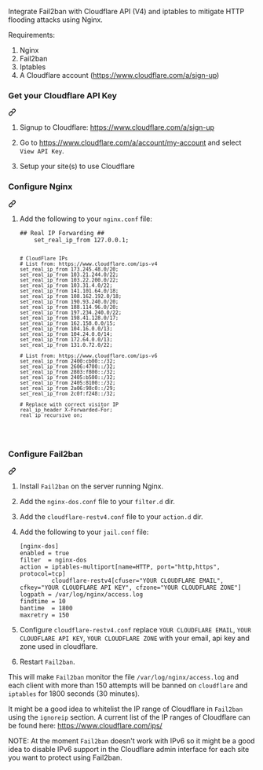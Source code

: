 Integrate Fail2ban with Cloudflare API (V4) and iptables to mitigate HTTP flooding attacks using Nginx.

<p dir="auto">Requirements:</p>
<ol dir="auto">
<li>Nginx</li>
<li>Fail2ban</li>
<li>Iptables</li>
<li>A Cloudflare account (<a href="https://www.cloudflare.com/a/sign-up" rel="nofollow">https://www.cloudflare.com/a/sign-up</a>)</li>
</ol>

<div class="markdown-heading" dir="auto"><h3 tabindex="-1" class="heading-element" dir="auto">Get your Cloudflare API Key</h3><a id="user-content-get-your-cloudflare-api-key" class="anchor" aria-label="Permalink: Get your Cloudflare API Key" href="#get-your-cloudflare-api-key"><svg class="octicon octicon-link" viewBox="0 0 16 16" version="1.1" width="16" height="16" aria-hidden="true"><path d="m7.775 3.275 1.25-1.25a3.5 3.5 0 1 1 4.95 4.95l-2.5 2.5a3.5 3.5 0 0 1-4.95 0 .751.751 0 0 1 .018-1.042.751.751 0 0 1 1.042-.018 1.998 1.998 0 0 0 2.83 0l2.5-2.5a2.002 2.002 0 0 0-2.83-2.83l-1.25 1.25a.751.751 0 0 1-1.042-.018.751.751 0 0 1-.018-1.042Zm-4.69 9.64a1.998 1.998 0 0 0 2.83 0l1.25-1.25a.751.751 0 0 1 1.042.018.751.751 0 0 1 .018 1.042l-1.25 1.25a3.5 3.5 0 1 1-4.95-4.95l2.5-2.5a3.5 3.5 0 0 1 4.95 0 .751.751 0 0 1-.018 1.042.751.751 0 0 1-1.042.018 1.998 1.998 0 0 0-2.83 0l-2.5 2.5a1.998 1.998 0 0 0 0 2.83Z"></path></svg></a></div>
<ol dir="auto">
<li>
<p dir="auto">Signup to Cloudflare: <a href="https://www.cloudflare.com/a/sign-up" rel="nofollow">https://www.cloudflare.com/a/sign-up</a></p>
</li>
<li>
<p dir="auto">Go to <a href="https://www.cloudflare.com/a/account/my-account" rel="nofollow">https://www.cloudflare.com/a/account/my-account</a> and select <code>View API Key</code>.</p>
</li>
<li>
<p dir="auto">Setup your site(s) to use Cloudflare</p>
</li>
</ol>
<div class="markdown-heading" dir="auto"><h3 tabindex="-1" class="heading-element" dir="auto">Configure Nginx</h3><a id="user-content-configure-fail2ban" class="anchor" aria-label="Permalink: Configure Fail2ban" href="#configure-fail2ban"><svg class="octicon octicon-link" viewBox="0 0 16 16" version="1.1" width="16" height="16" aria-hidden="true"><path d="m7.775 3.275 1.25-1.25a3.5 3.5 0 1 1 4.95 4.95l-2.5 2.5a3.5 3.5 0 0 1-4.95 0 .751.751 0 0 1 .018-1.042.751.751 0 0 1 1.042-.018 1.998 1.998 0 0 0 2.83 0l2.5-2.5a2.002 2.002 0 0 0-2.83-2.83l-1.25 1.25a.751.751 0 0 1-1.042-.018.751.751 0 0 1-.018-1.042Zm-4.69 9.64a1.998 1.998 0 0 0 2.83 0l1.25-1.25a.751.751 0 0 1 1.042.018.751.751 0 0 1 .018 1.042l-1.25 1.25a3.5 3.5 0 1 1-4.95-4.95l2.5-2.5a3.5 3.5 0 0 1 4.95 0 .751.751 0 0 1-.018 1.042.751.751 0 0 1-1.042.018 1.998 1.998 0 0 0-2.83 0l-2.5 2.5a1.998 1.998 0 0 0 0 2.83Z"></path></svg></a></div>
<ol dir="auto">
<li>
<p dir="auto">Add the following to your <code>nginx.conf</code> file:</p>
<div class="snippet-clipboard-content notranslate position-relative overflow-auto" data-snippet-clipboard-copy-content="
    set_real_ip_from 127.0.0.1;
    set_real_ip_from 173.245.48.0/20;
    set_real_ip_from 103.21.244.0/22;
    set_real_ip_from 103.22.200.0/22;
    set_real_ip_from 103.31.4.0/22;
    set_real_ip_from 141.101.64.0/18;
    set_real_ip_from 108.162.192.0/18;
    set_real_ip_from 190.93.240.0/20;
    set_real_ip_from 188.114.96.0/20;
    set_real_ip_from 197.234.240.0/22;
    set_real_ip_from 198.41.128.0/17;
    set_real_ip_from 162.158.0.0/15;
    set_real_ip_from 104.16.0.0/13;
    set_real_ip_from 104.24.0.0/14;
    set_real_ip_from 172.64.0.0/13;
    set_real_ip_from 131.0.72.0/22;
    set_real_ip_from 2400:cb00::/32;
    set_real_ip_from 2606:4700::/32;
    set_real_ip_from 2803:f800::/32;
    set_real_ip_from 2405:b500::/32;
    set_real_ip_from 2405:8100::/32;
    set_real_ip_from 2a06:98c0::/29;
    set_real_ip_from 2c0f:f248::/32;
    real_ip_header X-Forwarded-For;
    #real_ip_header CF-Connecting-IP;
    real_ip_recursive on; ">
<pre class="notranslate"><code>## Real IP Forwarding ##
    set_real_ip_from 127.0.0.1;

    # CloudFlare IPs
    # List from: https://www.cloudflare.com/ips-v4
    set_real_ip_from 173.245.48.0/20;
    set_real_ip_from 103.21.244.0/22;
    set_real_ip_from 103.22.200.0/22;
    set_real_ip_from 103.31.4.0/22;
    set_real_ip_from 141.101.64.0/18;
    set_real_ip_from 108.162.192.0/18;
    set_real_ip_from 190.93.240.0/20;
    set_real_ip_from 188.114.96.0/20;
    set_real_ip_from 197.234.240.0/22;
    set_real_ip_from 198.41.128.0/17;
    set_real_ip_from 162.158.0.0/15;
    set_real_ip_from 104.16.0.0/13;
    set_real_ip_from 104.24.0.0/14;
    set_real_ip_from 172.64.0.0/13;
    set_real_ip_from 131.0.72.0/22;

    # List from: https://www.cloudflare.com/ips-v6
    set_real_ip_from 2400:cb00::/32;
    set_real_ip_from 2606:4700::/32;
    set_real_ip_from 2803:f800::/32;
    set_real_ip_from 2405:b500::/32;
    set_real_ip_from 2405:8100::/32;
    set_real_ip_from 2a06:98c0::/29;
    set_real_ip_from 2c0f:f248::/32;

    # Replace with correct visitor IP
    real_ip_header X-Forwarded-For;
    real_ip_recursive on;
</code></pre></div>
</li>
</ol>
<div class="markdown-heading" dir="auto"><h3 tabindex="-1" class="heading-element" dir="auto">Configure Fail2ban</h3><a id="user-content-configure-fail2ban" class="anchor" aria-label="Permalink: Configure Fail2ban" href="#configure-fail2ban"><svg class="octicon octicon-link" viewBox="0 0 16 16" version="1.1" width="16" height="16" aria-hidden="true"><path d="m7.775 3.275 1.25-1.25a3.5 3.5 0 1 1 4.95 4.95l-2.5 2.5a3.5 3.5 0 0 1-4.95 0 .751.751 0 0 1 .018-1.042.751.751 0 0 1 1.042-.018 1.998 1.998 0 0 0 2.83 0l2.5-2.5a2.002 2.002 0 0 0-2.83-2.83l-1.25 1.25a.751.751 0 0 1-1.042-.018.751.751 0 0 1-.018-1.042Zm-4.69 9.64a1.998 1.998 0 0 0 2.83 0l1.25-1.25a.751.751 0 0 1 1.042.018.751.751 0 0 1 .018 1.042l-1.25 1.25a3.5 3.5 0 1 1-4.95-4.95l2.5-2.5a3.5 3.5 0 0 1 4.95 0 .751.751 0 0 1-.018 1.042.751.751 0 0 1-1.042.018 1.998 1.998 0 0 0-2.83 0l-2.5 2.5a1.998 1.998 0 0 0 0 2.83Z"></path></svg></a></div>
<ol dir="auto">
<li>
<p dir="auto">Install <code>Fail2ban</code> on the server running Nginx.</p>
</li>
<li>
<p dir="auto">Add the <code>nginx-dos.conf</code> file to your <code>filter.d</code> dir.</p>
</li>
<li>
<p dir="auto">Add the <code>cloudflare-restv4.conf</code> file to your <code>action.d</code> dir.</p>
</li>
<li>
<p dir="auto">Add the following to your <code>jail.conf</code> file:</p>
<div class="snippet-clipboard-content notranslate position-relative overflow-auto" data-snippet-clipboard-copy-content="[nginx-dos]
enabled = true
filter  = nginx-dos
action = iptables-multiport[name=HTTP, port="http,https", protocol=tcp]
         cloudflare-restv4[cfuser="YOUR CLOUDFLARE EMAIL", cfkey="YOUR CLOUDFLARE API KEY", cfzone="YOUR CLOUDFLARE ZONE"]
logpath = /var/log/nginx/access.log
findtime = 10
bantime  = 1800
maxretry = 20">
<pre class="notranslate"><code>[nginx-dos]
enabled = true
filter  = nginx-dos
action = iptables-multiport[name=HTTP, port="http,https", protocol=tcp]
         cloudflare-restv4[cfuser="YOUR CLOUDFLARE EMAIL", cfkey="YOUR CLOUDFLARE API KEY", cfzone="YOUR CLOUDFLARE ZONE"]
logpath = /var/log/nginx/access.log
findtime = 10
bantime  = 1800
maxretry = 150
</code></pre></div>
  </li>
<li>
<p dir="auto">Configure <code>cloudflare-restv4.conf</code> replace <code>YOUR CLOUDFLARE EMAIL</code>, <code>YOUR CLOUDFLARE API KEY</code>, <code>YOUR CLOUDFLARE ZONE</code> with your email, api key and zone used in cloudflare.</p>
</li>
<li>
<p dir="auto">Restart <code>Fail2ban</code>.</p>
</li>
</ol>
<p dir="auto">This will make <code>Fail2ban</code> monitor the file <code>/var/log/nginx/access.log</code> and each client with more than 150 attempts will be banned on <code>cloudflare</code> and <code>iptables</code> for 1800 seconds (30 minutes).</p>
<p dir="auto">It might be a good idea to whitelist the IP range of Cloudflare in <code>Fail2ban</code> using the <code>ignoreip</code> section. A current list of the IP ranges of Cloudflare can be found here: <a href="https://www.cloudflare.com/ips/" rel="nofollow">https://www.cloudflare.com/ips/</a></p>
<p dir="auto">NOTE: At the moment <code>Fail2ban</code> doesn't work with IPv6 so it might be a good idea to disable IPv6 support in the Cloudflare admin interface for each site you want to protect using Fail2ban.</p>
